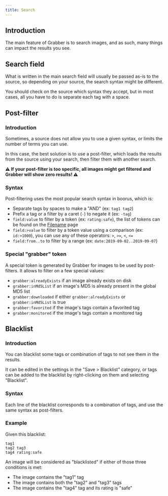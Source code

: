 ```yaml
---
title: Search
---
```



## Introduction

The main feature of Grabber is to search images, and as such, many things can impact the results you see.


## Search field

What is written in the main search field will usually be passed as-is to the source, so depending on your source, the search syntax might be different.

You should check on the source which syntax they accept, but in most cases, all you have to do is separate each tag with a space.


## Post-filter

### Introduction
Sometimes, a source does not allow you to use a given syntax, or limits the number of terms you can use.

In this case, the best solution is to use a post-filter, which loads the results from the source using your search, then filter them with another search.

**⚠️ If your post-filter is too specific, all images might get filtered and Grabber will show zero results! ⚠️**

### Syntax
Post-filtering uses the most popular search syntax in boorus, which is:
* Separate tags by spaces to make a "AND" (ex: `tag1 tag2`)
* Prefix a tag or a filter by a caret (`-`) to negate it (ex: `-tag`)
* `field:value` to filter by a token (ex: `rating:safe`), the list of tokens can be found on the [Filename](filename.md) page
* `field:>value` to filter by a token value using a comparison (ex: `id:>1000`), you can use any of these operators: `>`, `>=`, `<`, `<=`
* `field:from..to` to filter by a range (ex: `date:2019-09-02..2019-09-07`)

### Special "grabber" token
A special token is generated by Grabber for images to be used by post-filters. It allows to filter on a few special values:
* `grabber:alreadyExists` if an image already exists on disk
* `grabber:inMd5List` if an image's MD5 is already present in the global MD5 list
* `grabber:downloaded` if either `grabber:alreadyExists` or `grabber:inMd5List` is true
* `grabber:favorited` if the image's tags contain a favorited tag
* `grabber:monitored` if the image's tags contain a monitored tag


## Blacklist

### Introduction
You can blacklist some tags or combination of tags to not see them in the results.

It can be edited in the settings in the "Save > Blacklist" category, or tags can be added to the blacklist by right-clicking on them and selecting "Blacklist".

### Syntax
Each line of the blacklist corresponds to a combination of tags, and use the same syntax as post-filters.

### Example
Given this blacklist:
```
tag1
tag2 tag3
tag4 rating:safe
```

An image will be considered as "blacklisted" if either of those three conditions is met:
* The image contains the "tag1" tag
* The image contains both the "tag2" and "tag3" tags
* The image contains the "tag4" tag and its rating is "safe"
